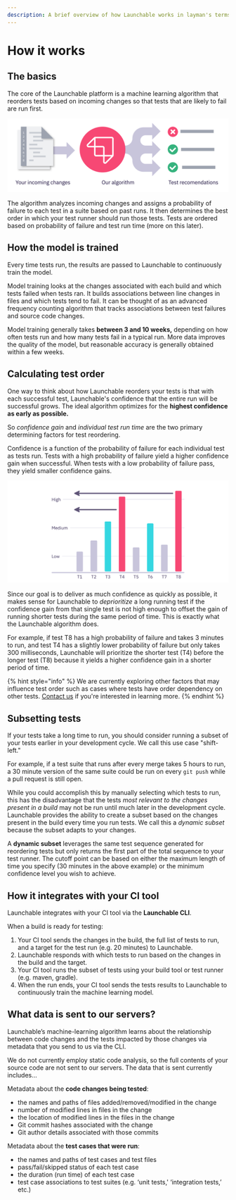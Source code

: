 ```yaml
---
description: A brief overview of how Launchable works in layman's terms
---
```


# How it works

## The basics

The core of the Launchable platform is a machine learning algorithm that reorders tests based on incoming changes so that tests that are likely to fail are run first.

![](.gitbook/assets/recommendations.svg)

The algorithm analyzes incoming changes and assigns a probability of failure to each test in a suite based on past runs. It then determines the best order in which your test runner should run those tests. Tests are ordered based on probability of failure and test run time \(more on this later\).

## How the model is trained

Every time tests run, the results are passed to Launchable to continuously train the model.

Model training looks at the changes associated with each build and which tests failed when tests ran. It builds associations between line changes in files and which tests tend to fail. It can be thought of as an advanced frequency counting algorithm that tracks associations between test failures and source code changes.

Model training generally takes **between 3 and 10 weeks,** depending on how often tests run and how many tests fail in a typical run. More data improves the quality of the model, but reasonable accuracy is generally obtained within a few weeks.

## Calculating test order

One way to think about how Launchable reorders your tests is that with each successful test, Launchable's confidence that the entire run will be successful grows. The ideal algorithm optimizes for the **highest confidence as early as possible.**

So _confidence gain_ and _individual test run time_ are the two primary determining factors for test reordering.

Confidence is a function of the probability of failure for each individual test as tests run. Tests with a high probability of failure yield a higher confidence gain when successful. When tests with a low probability of failure pass, they yield smaller confidence gains.

![Launchable reorders tests, moving tests with the highest confidence gain first](.gitbook/assets/reorder.svg)

Since our goal is to deliver as much confidence as quickly as possible, it makes sense for Launchable to _deprioritize_ a long running test if the confidence gain from that single test is not high enough to offset the gain of running shorter tests during the same period of time. This is exactly what the Launchable algorithm does.

For example, if test T8 has a high probability of failure and takes 3 minutes to run, and test T4 has a slightly lower probability of failure but only takes 300 milliseconds, Launchable will prioritize the shorter test \(T4\) before the longer test \(T8\) because it yields a higher confidence gain in a shorter period of time.

{% hint style="info" %}
We are currently exploring other factors that may influence test order such as cases where tests have order dependency on other tests. [Contact us](https://launchableinc.com/contact) if you're interested in learning more.
{% endhint %}

## Subsetting tests

If your tests take a long time to run, you should consider running a subset of your tests earlier in your development cycle. We call this use case "shift-left."

For example, if a test suite that runs after every merge takes 5 hours to run, a 30 minute version of the same suite could be run on every `git push` while a pull request is still open.

While you could accomplish this by manually selecting which tests to run, this has the disadvantage that the tests _most relevant to the changes present in a build_ may not be run until much later in the development cycle. Launchable provides the ability to create a subset based on the changes present in the build every time you run tests. We call this a _dynamic subset_ because the subset adapts to your changes.

A **dynamic subset** leverages the same test sequence generated for reordering tests but only returns the first part of the total sequence to your test runner. The cutoff point can be based on either the maximum length of time you specify \(30 minutes in the above example\) or the minimum confidence level you wish to achieve.

## How it integrates with your CI tool

Launchable integrates with your CI tool via the **Launchable CLI**.

When a build is ready for testing:

1. Your CI tool sends the changes in the build, the full list of tests to run, and a target for the test run \(e.g. 20 minutes\) to Launchable.
2. Launchable responds with which tests to run based on the changes in the build and the target.
3. Your CI tool runs the subset of tests using your build tool or test runner \(e.g. maven, gradle\).
4. When the run ends, your CI tool sends the tests results to Launchable to continuously train the machine learning model.

## What data is sent to our servers?

Launchable’s machine-learning algorithm learns about the relationship between code changes and the tests impacted by those changes via metadata that you send to us via the CLI.

We do not currently employ static code analysis, so the full contents of your source code are not sent to our servers. The data that is sent currently includes...

Metadata about the **code changes being tested**:

* the names and paths of files added/removed/modified in the change
* number of modified lines in files in the change
* the location of modified lines in the files in the change
* Git commit hashes associated with the change
* Git author details associated with those commits

Metadata about the **test cases that were run**:

* the names and paths of test cases and test files
* pass/fail/skipped status of each test case
* the duration \(run time\) of each test case
* test case associations to test suites \(e.g. ‘unit tests,' ‘integration tests,’ etc.\)
